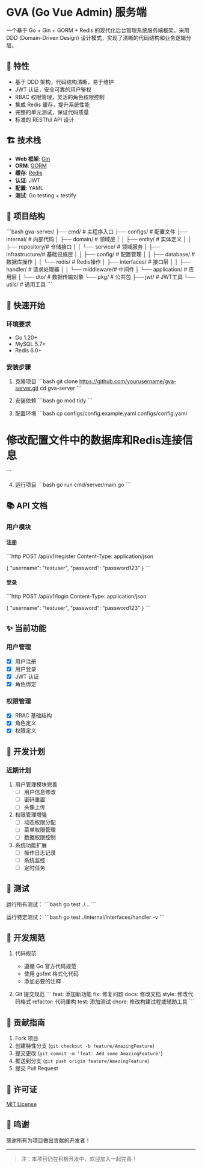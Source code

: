 # GVA (Go Vue Admin) 服务端

一个基于 Go + Gin + GORM + Redis 的现代化后台管理系统服务端框架。采用 DDD (Domain-Driven Design) 设计模式，实现了清晰的代码结构和业务逻辑分层。

## 🌟 特性

- 基于 DDD 架构，代码结构清晰，易于维护
- JWT 认证，安全可靠的用户鉴权
- RBAC 权限管理，灵活的角色权限控制
- 集成 Redis 缓存，提升系统性能
- 完整的单元测试，保证代码质量
- 标准的 RESTful API 设计

## 🏗️ 技术栈

- **Web 框架**: [Gin](https://gin-gonic.com/)
- **ORM**: [GORM](https://gorm.io/)
- **缓存**: [Redis](https://redis.io/)
- **认证**: JWT
- **配置**: YAML
- **测试**: Go testing + testify

## 📁 项目结构

\```bash
gva-server/
├── cmd/                # 主程序入口
├── configs/            # 配置文件
├── internal/           # 内部代码
│   ├── domain/        # 领域层
│   │   ├── entity/    # 实体定义
│   │   ├── repository/# 仓储接口
│   │   └── service/   # 领域服务
│   ├── infrastructure/# 基础设施层
│   │   ├── config/    # 配置管理
│   │   ├── database/  # 数据库操作
│   │   └── redis/     # Redis操作
│   ├── interfaces/    # 接口层
│   │   ├── handler/   # 请求处理器
│   │   └── middleware/# 中间件
│   └── application/   # 应用层
│       └── dto/       # 数据传输对象
└── pkg/               # 公共包
    ├── jwt/          # JWT工具
    └── utils/        # 通用工具
\```

## 🚀 快速开始

### 环境要求
- Go 1.20+
- MySQL 5.7+
- Redis 6.0+

### 安装步骤

1. 克隆项目
\```bash
git clone https://github.com/yourusername/gva-server.git
cd gva-server
\```

2. 安装依赖
\```bash
go mod tidy
\```

3. 配置环境
\```bash
cp configs/config.example.yaml configs/config.yaml
# 修改配置文件中的数据库和Redis连接信息
\```

4. 运行项目
\```bash
go run cmd/server/main.go
\```

## 📚 API 文档

### 用户模块

#### 注册
\```http
POST /api/v1/register
Content-Type: application/json

{
    "username": "testuser",
    "password": "password123"
}
\```

#### 登录
\```http
POST /api/v1/login
Content-Type: application/json

{
    "username": "testuser",
    "password": "password123"
}
\```

## ✨ 当前功能

### 用户管理
- [x] 用户注册
- [x] 用户登录
- [x] JWT 认证
- [x] 角色绑定

### 权限管理
- [x] RBAC 基础结构
- [x] 角色定义
- [x] 权限定义

## 🚀 开发计划

### 近期计划
1. 用户管理模块完善
   - [ ] 用户信息修改
   - [ ] 密码重置
   - [ ] 头像上传

2. 权限管理增强
   - [ ] 动态权限分配
   - [ ] 菜单权限管理
   - [ ] 数据权限控制

3. 系统功能扩展
   - [ ] 操作日志记录
   - [ ] 系统监控
   - [ ] 定时任务

## 🧪 测试

运行所有测试：
\```bash
go test ./...
\```

运行特定测试：
\```bash
go test ./internal/interfaces/handler -v
\```

## 📝 开发规范

1. 代码规范
   - 遵循 Go 官方代码规范
   - 使用 gofmt 格式化代码
   - 添加必要的注释

2. Git 提交规范
   \```
   feat: 添加新功能
   fix: 修复问题
   docs: 修改文档
   style: 修改代码格式
   refactor: 代码重构
   test: 添加测试
   chore: 修改构建过程或辅助工具
   \```

## 🤝 贡献指南

1. Fork 项目
2. 创建特性分支 (`git checkout -b feature/AmazingFeature`)
3. 提交更改 (`git commit -m 'feat: Add some AmazingFeature'`)
4. 推送到分支 (`git push origin feature/AmazingFeature`)
5. 提交 Pull Request

## 📄 许可证

[MIT License](LICENSE)

## 🙏 鸣谢

感谢所有为项目做出贡献的开发者！

---

> 注：本项目仍在积极开发中，欢迎加入一起完善！ 